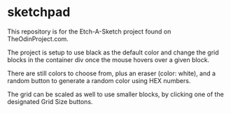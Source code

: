 # sketchpad

This repository is for the Etch-A-Sketch project found on TheOdinProject.com.

The project is setup to use black as the default color and change the grid blocks in the container div once the mouse hovers over a given block.

There are still colors to choose from, plus an eraser (color: white), and a random button to generate a random color using HEX numbers.

The grid can be scaled as well to use smaller blocks, by clicking one of the designated Grid Size buttons.
